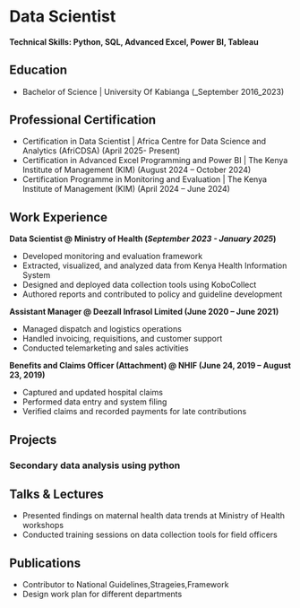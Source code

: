 
# Data Scientist

#### Technical Skills: Python, SQL, Advanced Excel, Power BI, Tableau

## Education
- Bachelor of Science  | University Of Kabianga  (_September 2016_2023)

## Professional Certification
- Certification in Data Scientist | Africa Centre for Data Science and Analytics (AfriCDSA) (April 2025- Present)
- Certification in Advanced Excel Programming and Power BI | The Kenya Institute of Management (KIM) (August 2024 – October 2024)
- Certification Programme in Monitoring and Evaluation | The Kenya Institute of Management (KIM) (April 2024 – June 2024)
  

## Work Experience
**Data Scientist @ Ministry of Health (_September  2023 - January 2025_)**
- Developed monitoring and evaluation framework
- Extracted, visualized, and analyzed data from Kenya Health Information System
- Designed and deployed data collection tools using KoboCollect
- Authored reports and contributed to policy and guideline development

**Assistant Manager @ Deezall Infrasol Limited (June 2020 – June 2021)**
- Managed dispatch and logistics operations
- Handled invoicing, requisitions, and customer support
- Conducted telemarketing and sales activities
  
**Benefits and Claims Officer (Attachment) @ NHIF (June 24, 2019 – August 23, 2019)**
  - Captured and updated hospital claims
  - Performed data entry and system filing
  - Verified claims and recorded payments for late contributions

## Projects
### Secondary data analysis using python 


## Talks & Lectures
- Presented findings on maternal health data trends at Ministry of Health workshops
- Conducted training sessions on data collection tools for field officers
## Publications
- Contributor to National Guidelines,Strageies,Framework
- Design work plan for different departments 
